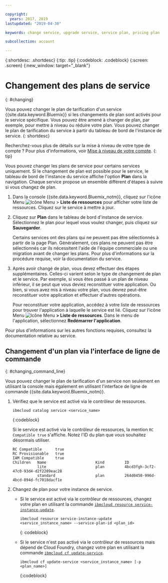 ```yaml
---

copyright:
  years: 2017, 2019
lastupdated: "2019-04-30"

keywords: change service, upgrade service, service plan, pricing plan

subcollection: account

---
```


{:shortdesc: .shortdesc}
{:tip: .tip}
{:codeblock: .codeblock}
{:screen: .screen}
{:new_window: target="_blank"}


# Changement des plans de service
{: #changing}

Vous pouvez changer le plan de tarification d'un service {{site.data.keyword.Bluemix}} si les changements de plan sont activés pour le service spécifique. Vous pouvez être amené à changer de plan, par exemple, pour mettre à niveau ou réduire votre plan. Vous pouvez changer le plan de tarification du service à partir du tableau de bord de l'instance de service.
{: shortdesc}

Recherchez-vous plus de détails sur la mise à niveau de votre type de compte ? Pour plus d'informations, voir [Mise à niveau de votre compte](/docs/account?topic=account-upgrading-account).
{: tip}

Vous pouvez changer les plans de service pour certains services uniquement. Si le changement de plan est possible pour le service, le tableau de bord de l'instance du service affiche l'option **Plan** dans la navigation. Chaque service propose un ensemble différent d'étapes à suivre si vous changez de plan.

1. Dans la console {{site.data.keyword.Bluemix_notm}}, cliquez sur l'icône Menu ![Icône Menu](../icons/icon_hamburger.svg) > **Liste de ressources** pour afficher votre liste de ressources. Cliquez sur le service à mettre à jour.
1. Cliquez sur **Plan** dans le tableau de bord d'instance de service. Sélectionnez le plan pour lequel vous voulez changer, puis cliquez sur **Sauvegarder**.

    Certains services ont des plans qui ne peuvent pas être sélectionnés à partir de la page Plan. Généralement, ces plans ne peuvent pas être sélectionnés car ils nécessitent l'aide de l'équipe commerciale ou une migration avant de changer les plans. Pour plus d'informations sur la procédure requise, voir la documentation du service.

1. Après avoir changé de plan, vous devez effectuer des étapes supplémentaires. Celles-ci varient selon le type de changement de plan et le service. Par exemple, si vous êtes passé à un plan de niveau inférieur, il se peut que vous deviez reconstituer votre application. Ou bien, si vous avez mis à niveau votre plan, vous devrez peut-être reconstituer votre application et effectuer d'autres opérations.

   Pour reconstituer votre application, accédez à votre liste de ressources pour trouver l'application à laquelle le service est lié. Cliquez sur l'icône Menu ![Icône Menu](../icons/icon_hamburger.svg) **> Liste de ressources**. Dans le menu de l'application, sélectionnez **Redémarrer l'application**.

  Pour plus d'informations sur les autres fonctions requises, consultez la documentation relative au service.

## Changement d'un plan via l'interface de ligne de commande
{: #changing_command_line}

Vous pouvez changer le plan de tarification d'un service non seulement en utilisant la console mais également en utilisant l'interface de ligne de commande {{site.data.keyword.Bluemix_notm}}.

1. Vérifiez que le service est activé via le contrôleur de ressources.

   ```
   ibmcloud catalog service <service_name>
   ```
   {:codeblock}

   Si le service est activé via le contrôleur de ressources, la mention `RC Compatible true` s'affiche. Notez l'ID du plan que vous souhaitez désormais utiliser.

   ```
   RC Compatible      true
   RC Provisionable   true
   IAM Compatible     true
   Children   Name                      Kind         ID
              lite                      plan         4bcd3fgh-3cf2-47c0-93d4-d2f2289eac28
              standard                  plan         264d0450-996d-4bcd-894d-fc7018dacf1e
    ```

1. Changez de plan pour votre instance de service.

   - Si le service est activé via le contrôleur de ressources, changez votre plan en utilisant la commande [`ibmcloud resource service-instance-update`](/docs/cli/reference/ibmcloud?topic=cloud-cli-ibmcloud_commands_resource).

     ```
     ibmcloud resource service-instance-update <service_instance_name> --service-plan-id <plan_id>
     ```
     {: codeblock}

   - Si le service n'est pas activé via le contrôleur de ressources mais dépend de Cloud Foundry, changez votre plan en utilisant la commande [`ibmcloud cf update-service`](/docs/cli?topic=cloud-cli-ibmcloud_commands_services#ibmcloud_service_update).

     ```
     ibmcloud cf update-service <service_instance_name> [-p <plan_name>]
     ```
     {:codeblock}
